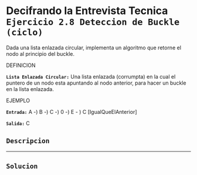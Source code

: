 # Decifrando la Entrevista Tecnica `Ejercicio 2.8 Deteccion de Buckle (ciclo)`

Dada una lista enlazada circular, implementa un algoritmo que retorne el nodo al principio del buckle.

DEFINICION

**`Lista Enlazada Circular:`**
Una lista enlazada (corrumpta) en la cual el puntero de un nodo esta apuntando al nodo anterior, para hacer un buckle en la lista enlazada.

EJEMPLO

**`Entrada:`** A -) B -) C -) 0 -) E - ) C
[IgualQueElAnterior]

**`Salida:`** C

## `Descripcion`

---

## `Solucion`
